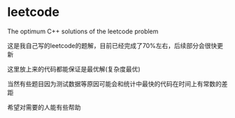 # leetcode
The optimum C++  solutions of the leetcode problem

这是我自己写的leetcode的题解，目前已经完成了70%左右，后续部分会很快更新

这里放上来的代码都能保证是最优解(复杂度最优)

当然有些题目因为测试数据等原因可能会和统计中最快的代码在时间上有常数的差距

希望对需要的人能有些帮助 

